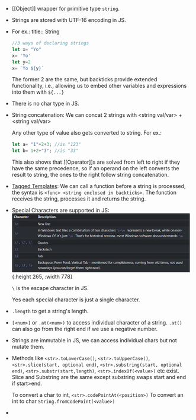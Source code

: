 - [[Object]] wrapper for primitive type ``string``.
- Strings are stored with UTF-16 encoding in JS.
- For ex.:
  title:: String
  ```js
  //3 ways of declaring strings
  let x= "Yo"
  x= 'Yo'
  let y=2
  x= `Yo ${y}`
  ```
  The former 2 are the same, but backticks provide extended functionality, i.e., allowing us to embed other variables and expressions into them with ``${...}``
- There is no char type in JS.
- String concatenation:
  We can concat 2 strings with <string val/var> + <string val/var>
  
  Any other type of value also gets converted to string.
  For ex.:
  ```js
  let a= "1"+2+3; //is "123"
  let b= 1+2+"3"; //is "33"
  ```
  This also shows that [[Operator]]s are solved from left to right if they have the same precedence, so if an operand on the left converts the result to string, the ones to the right follow string concatenation.
- [Tagged Templates](https://developer.mozilla.org/en-US/docs/Web/JavaScript/Reference/Template_literals#tagged_templates): 
  We can call a function before a string is processed, the syntax is ``<func> <string enclosed in backticks>``. The function receives the string, processes it and returns the string.
- Special Characters are supported in JS:
  ![image.png](../assets/image_1685814128037_0.png){:height 265, :width 778}
  
  ``\`` is the escape character in JS. 
  
  Yes each special character is just a single character.
- ``.length`` to get a string's length.
- ``[<num>]`` or ``.at(<num>)`` to access individual character of a string. ``.at()`` can also go from the right end if we use a negative number.
- Strings are immutable in JS, we can access individual chars but not mutate them.
- Methods like ``<str>.toLowerCase()``, ``<str>.toUpperCase()``, ``<str>.slice(start, optional end)``, ``<str>.substring(start, optional end)``, ``<str>.substr(start,length)``, ``<str>.indexOf(<value>)`` etc exist.  
  Slice and Substring are the same except substring swaps start and end if start>end.
  
  To convert a char to int, 
  ``<str>.codePointAt(<position>)``
  To convert an int to char
  ``String.fromCodePoint(<value>)``
-